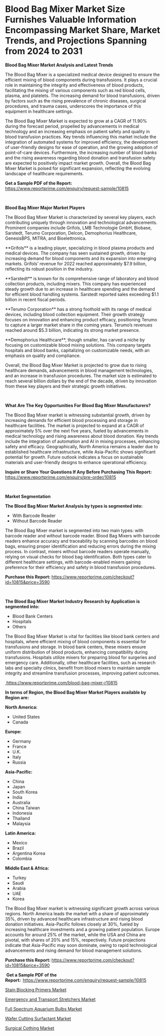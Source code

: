 <p><h1>Blood Bag Mixer Market Size Furnishes Valuable Information Encompassing Market Share, Market Trends, and Projections Spanning from 2024 to 2031</h1></p><p><strong>Blood Bag Mixer Market Analysis and Latest Trends</strong></p>
<p><p>The Blood Bag Mixer is a specialized medical device designed to ensure the efficient mixing of blood components during transfusions. It plays a crucial role in maintaining the integrity and effectiveness of blood products, facilitating the mixing of various components such as red blood cells, plasma, and platelets. The increasing demand for blood transfusions, driven by factors such as the rising prevalence of chronic diseases, surgical procedures, and trauma cases, underscores the importance of this equipment in healthcare settings.</p><p>The Blood Bag Mixer Market is expected to grow at a CAGR of 11.90% during the forecast period, propelled by advancements in medical technology and an increasing emphasis on patient safety and quality in blood transfusion practices. Key trends influencing this market include the integration of automated systems for improved efficiency, the development of user-friendly designs for ease of operation, and the growing adoption of point-of-care devices. Furthermore, the increasing number of blood banks and the rising awareness regarding blood donation and transfusion safety are expected to positively impact market growth. Overall, the Blood Bag Mixer Market is poised for significant expansion, reflecting the evolving landscape of healthcare requirements.</p></p>
<p><strong>Get a Sample PDF of the Report:&nbsp;</strong> <a href="https://www.reportprime.com/enquiry/request-sample/10815">https://www.reportprime.com/enquiry/request-sample/10815</a></p>
<p>&nbsp;</p>
<p><strong>Blood Bag Mixer Major Market Players</strong></p>
<p><p>The Blood Bag Mixer Market is characterized by several key players, each contributing uniquely through innovation and technological advancements. Prominent companies include Grifols, LMB Technologie GmbH, Biobase, Sarstedt, Terumo Corporation, Delcon, Demophorius Healthcare, GenesisBPS, MITRA, and Bioelettronica.</p><p>**Grifols** is a leading player, specializing in blood plasma products and medical devices. The company has seen sustained growth, driven by increasing demand for blood components and its expansion into emerging markets. Grifols’ revenue for 2022 reached approximately $7.9 billion, reflecting its robust position in the industry.</p><p>**Sarstedt** is known for its comprehensive range of laboratory and blood collection products, including mixers. This company has experienced steady growth due to an increase in healthcare spending and the demand for efficient blood handling systems. Sarstedt reported sales exceeding $1.1 billion in recent fiscal periods.</p><p>**Terumo Corporation** has a strong foothold with its range of medical devices, including blood collection equipment. Their growth strategy focuses on innovation and enhancing product efficacy, positioning Terumo to capture a larger market share in the coming years. Terumo’s revenues reached around $5.3 billion, indicating its strong market presence.</p><p>**Demophorius Healthcare**, though smaller, has carved a niche by focusing on customizable blood mixing solutions. This company targets hospitals and blood banks, capitalizing on customizable needs, with an emphasis on quality and compliance.</p><p>Overall, the Blood Bag Mixer Market is projected to grow due to rising healthcare demands, advancements in blood management technologies, and an increase in transfusion procedures. The market size is estimated to reach several billion dollars by the end of the decade, driven by innovation from these key players and their strategic growth initiatives.</p></p>
<p>&nbsp;</p>
<p><strong>What Are The Key Opportunities For Blood Bag Mixer Manufacturers?</strong></p>
<p><p>The Blood Bag Mixer market is witnessing substantial growth, driven by increasing demands for efficient blood processing and storage in healthcare facilities. The market is projected to expand at a CAGR of approximately 5% over the next five years, fueled by advancements in medical technology and rising awareness about blood donation. Key trends include the integration of automation and AI in mixing processes, enhancing safety and efficacy. Geographically, North America remains a leader due to established healthcare infrastructure, while Asia-Pacific shows significant potential for growth. Future outlook indicates a focus on sustainable materials and user-friendly designs to enhance operational efficiency.</p></p>
<p><strong>Inquire or Share Your Questions If Any Before Purchasing This Report:</strong> <a href="https://www.reportprime.com/enquiry/pre-order/10815">https://www.reportprime.com/enquiry/pre-order/10815</a></p>
<p>&nbsp;</p>
<p><strong>Market Segmentation</strong></p>
<p><strong>The Blood Bag Mixer Market Analysis by types is segmented into:</strong></p>
<p><ul><li>With Barcode Reader</li><li>Without Barcode Reader</li></ul></p>
<p><p>The Blood Bag Mixer market is segmented into two main types: with barcode reader and without barcode reader. Blood Bag Mixers with barcode readers enhance accuracy and traceability by scanning barcodes on blood bags, ensuring proper identification and reducing errors during the mixing process. In contrast, mixers without barcode readers operate manually, relying on visual checks for blood bag identification. Both types cater to different healthcare settings, with barcode-enabled mixers gaining preference for their efficiency and safety in blood transfusion procedures.</p></p>
<p><strong>Purchase this Report:&nbsp;</strong><a href="https://www.reportprime.com/checkout?id=10815&price=3590">https://www.reportprime.com/checkout?id=10815&price=3590</a></p>
<p>&nbsp;</p>
<p><strong>The Blood Bag Mixer Market Industry Research by Application is segmented into:</strong></p>
<p><ul><li>Blood Bank Centers</li><li>Hospitals</li><li>Others</li></ul></p>
<p><p>The Blood Bag Mixer Market is vital for facilities like blood bank centers and hospitals, where efficient mixing of blood components is essential for transfusions and storage. In blood bank centers, these mixers ensure uniform distribution of blood products, enhancing compatibility during transfusions. Hospitals utilize mixers for preparing blood for surgeries and emergency care. Additionally, other healthcare facilities, such as research labs and specialty clinics, benefit from blood mixers to maintain sample integrity and streamline transfusion processes, improving patient outcomes.</p></p>
<p><a href="https://www.reportprime.com/blood-bag-mixer-r10815">&nbsp;https://www.reportprime.com/blood-bag-mixer-r10815</a></p>
<p><strong>In terms of Region, the Blood Bag Mixer Market Players available by Region are:</strong></p>
<p>
    <p> <strong> North America: </strong>
        <ul>
            <li>United States</li>
            <li>Canada</li>
        </ul>
        </p> 
    <p> <strong> Europe: </strong>
        <ul>
            <li>Germany</li>
            <li>France</li>
            <li>U.K.</li>
            <li>Italy</li>
            <li>Russia</li>
        </ul>
        </p> 
    <p> <strong> Asia-Pacific: </strong>
        <ul>
            <li>China</li>
            <li>Japan</li>
            <li>South Korea</li>
            <li>India</li>
            <li>Australia</li>
            <li>China Taiwan</li>
            <li>Indonesia</li>
            <li>Thailand</li>
            <li>Malaysia</li>
        </ul>
        </p> 
    <p> <strong> Latin America: </strong>
        <ul>
            <li>Mexico</li>
            <li>Brazil</li>
            <li>Argentina Korea</li>
            <li>Colombia</li>
        </ul>
        </p> 
    <p> <strong> Middle East & Africa: </strong>
        <ul>
            <li>Turkey</li>
            <li>Saudi</li>
            <li>Arabia</li>
            <li>UAE</li>
            <li>Korea</li>
        </ul>
    </p>
    </p>
<p><p>The Blood Bag Mixer market is witnessing significant growth across various regions. North America leads the market with a share of approximately 35%, driven by advanced healthcare infrastructure and rising blood donation initiatives. Asia-Pacific follows closely at 30%, fueled by increasing healthcare investments and a growing patient population. Europe accounts for around 25% of the market, while the USA and China are pivotal, with shares of 20% and 15%, respectively. Future projections indicate that Asia-Pacific may soon dominate, owing to rapid technological advancements and rising demand for blood management solutions.</p></p>
<p><strong>Purchase this Report: </strong><a href="https://www.reportprime.com/checkout?id=10815&price=3590">https://www.reportprime.com/checkout?id=10815&price=3590</a></p>
<p>&nbsp;<strong>Get a Sample PDF of the Report:&nbsp;&nbsp;</strong><a href="https://www.reportprime.com/enquiry/request-sample/10815">https://www.reportprime.com/enquiry/request-sample/10815</a></p>
<p><strong></strong></p>
<p><p><a href="https://www.linkedin.com/pulse/global-stain-blocking-primers-market-analysis-trends-forecasts-ajx9e?trackingId=oJmlwVD0RFyvjtcpytZqHA%3D%3D">Stain Blocking Primers Market</a></p><p><a href="https://medium.com/@reportprime01/the-emergency-and-transport-stretchers-market-is-experiencing-higher-than-anticipated-demand-6c9c16d1dfa0">Emergency and Transport Stretchers Market</a></p><p><a href="https://issuu.com/reportprime-2/docs/full-spectrum-aquarium-bulbs-market_a4374ae624d467">Full Spectrum Aquarium Bulbs Market</a></p><p><a href="https://issuu.com/reportprime-2/docs/wafer-cutting-surfactant-market-siz_d4514e1da46cf7">Wafer Cutting Surfactant Market</a></p><p><a href="https://medium.com/@reportprime01/the-surgical-cothing-market-has-experienced-impressive-growth-in-recent-years-expanding-its-e46950e262d8">Surgical Cothing Market</a></p></p>